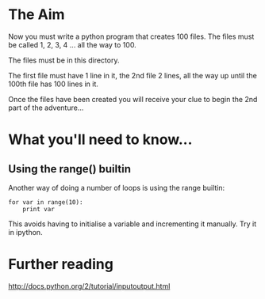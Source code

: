 # The Aim

Now you must write a python program that creates 100 files. The files must be called 1, 2, 3, 4 ... all the way to 100.

The files must be in this directory.

The first file must have 1 line in it, the 2nd file 2 lines, all the way up until the 100th file has 100 lines in it.

Once the files have been created you will receive your clue to begin the 2nd part of the adventure...

# What you'll need to know...

## Using the range() builtin

Another way of doing a number of loops is using the range builtin:

    for var in range(10):
        print var

This avoids having to initialise a variable and incrementing it manually. Try it in ipython.

# Further reading

http://docs.python.org/2/tutorial/inputoutput.html
